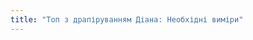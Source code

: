 ```yaml
---
title: "Топ з драпіруванням Діана: Необхідні виміри"
---
```


<DesignMeasurements design='diana' />
